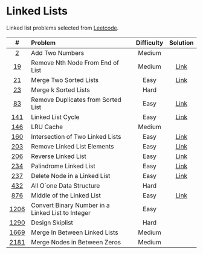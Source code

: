 # Linked Lists

Linked list problems selected from [Leetcode](https://leetcode.com/tag/linked-list/).

|  #   | Problem | Difficulty | Solution |
| :--: | :----- | :--------: | :------: |
| <a href="https://leetcode.com/problems/add-two-numbers/" target="_blank">2</a>  | Add Two Numbers | Medium | | 
| <a href="https://leetcode.com/problems/remove-nth-node-from-end-of-list/" target="_blank">19</a>  |  Remove Nth Node From End of List | Medium | <a href="https://github.com/gonexvii/leetcode/tree/main/19-remove-nth-node-from-end-of-list" target="_blank">Link</a> | 
| <a href="https://leetcode.com/problems/merge-two-sorted-lists/" target="_blank">21</a>  |  Merge Two Sorted Lists | Easy | <a href="https://github.com/gonexvii/leetcode/tree/main/21-merge-two-sorted-lists" target="_blank">Link</a> | 
| <a href="https://leetcode.com/problems/merge-k-sorted-lists/" target="_blank">23</a>  | Merge k Sorted Lists | Hard | | 
| <a href="https://leetcode.com/problems/remove-duplicates-from-sorted-list/" target="_blank">83</a>  |  Remove Duplicates from Sorted List | Easy | <a href="https://github.com/gonexvii/leetcode/tree/main/83-remove-duplicates-from-sorted-list" target="_blank">Link</a> | 
| <a href="https://leetcode.com/problems/linked-list-cycle/" target="_blank">141</a>  |  Linked List Cycle | Easy | <a href="https://github.com/gonexvii/leetcode/tree/main/141-linked-list-cycle" target="_blank">Link</a> | 
| <a href="https://leetcode.com/problems/lru-cache/" target="_blank">146</a>  | LRU Cache | Medium | | 
| <a href="https://leetcode.com/problems/intersection-of-two-linked-lists/" target="_blank">160</a>  |  Intersection of Two Linked Lists | Easy | <a href="https://github.com/gonexvii/leetcode/tree/main/160-intersection-of-two-linked-lists" target="_blank">Link</a> | 
| <a href="https://leetcode.com/problems/remove-linked-list-elements/" target="_blank">203</a>  |  Remove Linked List Elements | Easy | <a href="https://github.com/gonexvii/leetcode/tree/main/203-remove-linked-list-elements" target="_blank">Link</a> | 
| <a href="https://leetcode.com/problems/intersection-of-two-linked-lists/" target="_blank">206</a>  |  Reverse Linked List | Easy | <a href="https://github.com/gonexvii/leetcode/tree/main/206-reverse-linked-list" target="_blank">Link</a> | 
| <a href="https://leetcode.com/problems/palindrome-linked-list/" target="_blank">234</a>  |  Palindrome Linked List | Easy | <a href="https://github.com/gonexvii/leetcode/tree/main/234-palindrome-linked-list" target="_blank">Link</a> | 
| <a href="https://leetcode.com/problems/delete-node-in-a-linked-list/" target="_blank">237</a>  |  Delete Node in a Linked List | Easy | <a href="https://github.com/gonexvii/leetcode/tree/main/237-delete-node-in-a-linked-list" target="_blank">Link</a> | 
| <a href="https://leetcode.com/problems/all-oone-data-structure/" target="_blank">432</a>  | All O`one Data Structure | Hard | | 
| <a href="https://leetcode.com/problems/middle-of-the-linked-list/" target="_blank">876</a>  |  Middle of the Linked List | Easy | <a href="https://github.com/gonexvii/leetcode/tree/main/876-middle-of-the-linked-list" target="_blank">Link</a> | 
| <a href="https://leetcode.com/problems/design-skiplist/" target="_blank">1206</a>  |  Convert Binary Number in a Linked List to Integer | Easy |  | 
| <a href="https://leetcode.com/problems/convert-binary-number-in-a-linked-list-to-integer" target="_blank">1290</a>  | Design Skiplist | Hard |  | 
| <a href="https://leetcode.com/problems/merge-in-between-linked-lists/" target="_blank">1669</a>  | Merge In Between Linked Lists | Medium | | 
| <a href="https://leetcode.com/problems/merge-nodes-in-between-zeros" target="_blank">2181</a>  | Merge Nodes in Between Zeros | Medium | | 